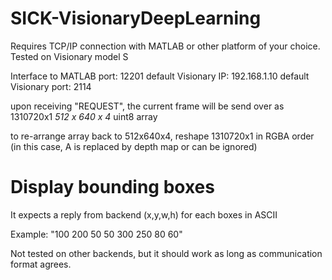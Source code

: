 # SICK-VisionaryDeepLearning
Requires TCP/IP connection with MATLAB or other platform of your choice. Tested on Visionary model S

Interface to MATLAB port: 12201
default Visionary IP: 192.168.1.10
default Visionary port: 2114

upon receiving "REQUEST", the current frame will be send over as 1310720x1 *512 x 640 x 4* uint8 array

to re-arrange array back to 512x640x4, reshape 1310720x1 in RGBA order (in this case, A is replaced by depth map or can be ignored)

# Display bounding boxes
It expects a reply from backend (x,y,w,h) for each boxes in ASCII

Example: "100 200 50 50 300 250 80 60" 

Not tested on other backends, but it should work as long as communication format agrees.
